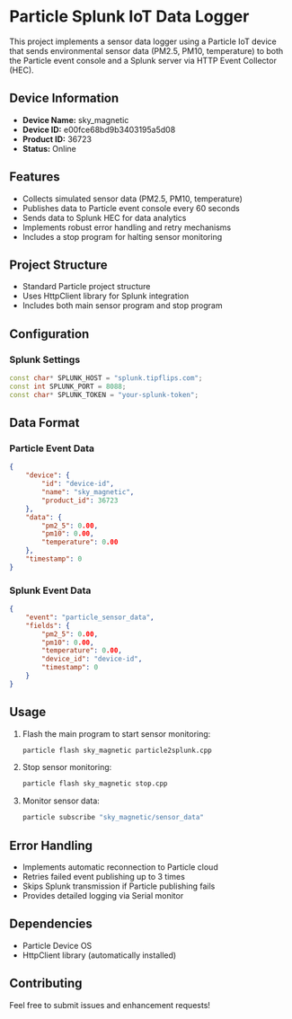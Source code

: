 # Particle Splunk IoT Data Logger

This project implements a sensor data logger using a Particle IoT device that sends environmental sensor data (PM2.5, PM10, temperature) to both the Particle event console and a Splunk server via HTTP Event Collector (HEC).

## Device Information
- **Device Name:** sky_magnetic
- **Device ID:** e00fce68bd9b3403195a5d08
- **Product ID:** 36723
- **Status:** Online

## Features
- Collects simulated sensor data (PM2.5, PM10, temperature)
- Publishes data to Particle event console every 60 seconds
- Sends data to Splunk HEC for data analytics
- Implements robust error handling and retry mechanisms
- Includes a stop program for halting sensor monitoring

## Project Structure
- Standard Particle project structure
- Uses HttpClient library for Splunk integration
- Includes both main sensor program and stop program

## Configuration
### Splunk Settings
```cpp
const char* SPLUNK_HOST = "splunk.tipflips.com";
const int SPLUNK_PORT = 8088;
const char* SPLUNK_TOKEN = "your-splunk-token";
```

## Data Format
### Particle Event Data
```json
{
    "device": {
        "id": "device-id",
        "name": "sky_magnetic",
        "product_id": 36723
    },
    "data": {
        "pm2_5": 0.00,
        "pm10": 0.00,
        "temperature": 0.00
    },
    "timestamp": 0
}
```

### Splunk Event Data
```json
{
    "event": "particle_sensor_data",
    "fields": {
        "pm2_5": 0.00,
        "pm10": 0.00,
        "temperature": 0.00,
        "device_id": "device-id",
        "timestamp": 0
    }
}
```

## Usage
1. Flash the main program to start sensor monitoring:
   ```bash
   particle flash sky_magnetic particle2splunk.cpp
   ```

2. Stop sensor monitoring:
   ```bash
   particle flash sky_magnetic stop.cpp
   ```

3. Monitor sensor data:
   ```bash
   particle subscribe "sky_magnetic/sensor_data"
   ```

## Error Handling
- Implements automatic reconnection to Particle cloud
- Retries failed event publishing up to 3 times
- Skips Splunk transmission if Particle publishing fails
- Provides detailed logging via Serial monitor

## Dependencies
- Particle Device OS
- HttpClient library (automatically installed)

## Contributing
Feel free to submit issues and enhancement requests!
